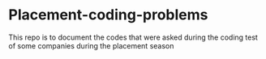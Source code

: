 # Placement-coding-problems
This repo is to document the codes that were asked during the coding test of some companies during the placement season
